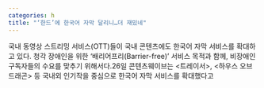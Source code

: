 ```yaml
---
categories: h
title: "‘한드’에 한국어 자막 달리니…더 재밌네"
---
```

국내 동영상 스트리밍 서비스(OTT)들이 국내 콘텐츠에도 한국어 자막 서비스를 확대하고 있다. 청각 장애인을 위한 ‘배리어프리(Barrier-free)’ 서비스 목적과 함께, 비장애인 구독자들의 수요를 맞추기 위해서다.26일 콘텐츠웨이브는 &lt;트레이서&gt;, &lt;하우스 오브 드래곤&gt; 등 국내외 인기작을 중심으로 한국어 자막 서비스를 확대했다고